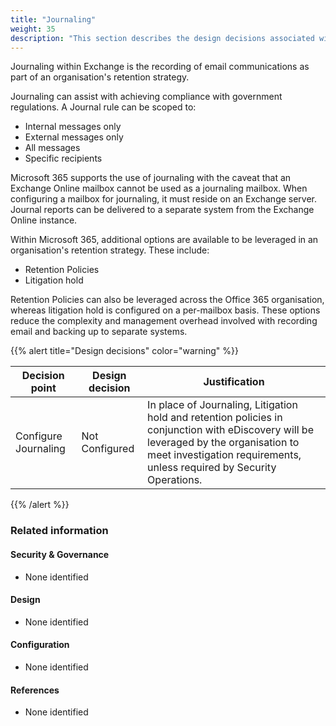 ```yaml
---
title: "Journaling"
weight: 35
description: "This section describes the design decisions associated with Journaling for system(s) built using ASD's Blueprint for Secure Cloud."
---
```


Journaling within Exchange is the recording of email communications as part of an organisation's retention strategy.

Journaling can assist with achieving compliance with government regulations. A Journal rule can be scoped to:

* Internal messages only
* External messages only
* All messages
* Specific recipients

Microsoft 365 supports the use of journaling with the caveat that an Exchange Online mailbox cannot be used as a journaling mailbox. When configuring a mailbox for journaling, it must reside on an Exchange server. Journal reports can be delivered to a separate system from the Exchange Online instance. 

Within Microsoft 365, additional options are available to be leveraged in an organisation's retention strategy. These include:

* Retention Policies
* Litigation hold

Retention Policies can also be leveraged across the Office 365 organisation, whereas litigation hold is configured on a per-mailbox basis. These options reduce the complexity and management overhead involved with recording email and backing up to separate systems.

{{% alert title="Design decisions" color="warning" %}}

| Decision point       | Design decision | Justification                                                                                                                                                                                                   |
|----------------------|-----------------|-----------------------------------------------------------------------------------------------------------------------------------------------------------------------------------------------------------------|
| Configure Journaling | Not Configured  | In place of Journaling, Litigation hold and retention policies in conjunction with eDiscovery will be leveraged by the organisation to meet investigation requirements, unless required by Security Operations. |

{{% /alert %}}

### Related information

#### Security & Governance

* None identified

#### Design

* None identified

#### Configuration

* None identified

#### References

* None identified